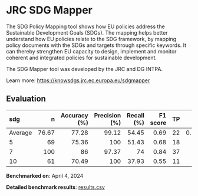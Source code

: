 # JRC SDG Mapper

The SDG Policy Mapping tool shows how EU policies address the Sustainable
Development Goals (SDGs). The mapping helps better understand how EU policies
relate to the SDG framework, by mapping policy documents with the SDGs and
targets through specific keywords. It can thereby strengthen EU capacity to
design, implement and monitor coherent and integrated policies for sustainable
development.

The SDG Mapper tool was developed by the JRC and DG INTPA.


Learn more: https://knowsdgs.jrc.ec.europa.eu/sdgmapper

## Evaluation

| sdg     |      n |   Accuracy (%) |   Precision (%) |   Recall (%) |   F1 score |   TP |   FP |    TN |   FN |
|:--------|-------:|---------------:|----------------:|-------------:|-----------:|-----:|-----:|------:|-----:|
| Average |  76.67 |          77.28 |           99.12 |        54.45 |       0.69 |   22 | 0.33 | 38.33 |   16 |
| 5       |  69    |          75.36 |          100    |        51.43 |       0.68 |   18 | 0    | 34    |   17 |
| 7       | 100    |          86    |           97.37 |        74    |       0.84 |   37 | 1    | 49    |   13 |
| 10      |  61    |          70.49 |          100    |        37.93 |       0.55 |   11 | 0    | 32    |   18 |

**Benchmarked on**: April 4, 2024

**Detailed benchmark results**: [results.csv](results.csv)